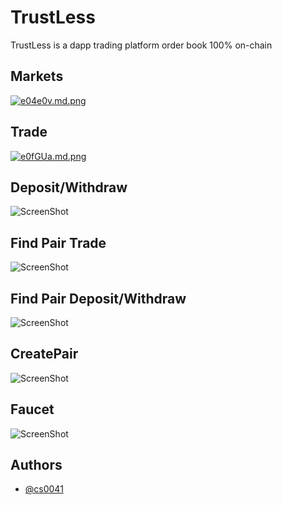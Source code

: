 # TrustLess

TrustLess is a dapp trading platform order book 100% on-chain



## Markets

[![e04e0v.md.png](https://sv1.picz.in.th/images/2023/02/25/e04e0v.md.png)](https://www.picz.in.th/image/e04e0v)

## Trade


[![e0fGUa.md.png](https://sv1.picz.in.th/images/2023/02/25/e0fGUa.md.png)](https://www.picz.in.th/image/e0fGUa)



## Deposit/Withdraw

![ScreenShot](https://sv1.picz.in.th/images/2023/02/25/e04FyV.png)



## Find Pair Trade
![ScreenShot](https://sv1.picz.in.th/images/2023/02/25/e0N7Bg.png)



## Find Pair Deposit/Withdraw

![ScreenShot](https://sv1.picz.in.th/images/2023/02/25/e0NSqW.png)



## CreatePair

![ScreenShot](https://sv1.picz.in.th/images/2023/02/25/e0NY82.png)



## Faucet

![ScreenShot](https://sv1.picz.in.th/images/2023/02/25/e0N471.png)








## Authors

- [@cs0041](https://github.com/cs0041)
